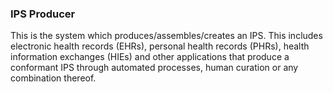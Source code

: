 ### IPS Producer

This is the system which produces/assembles/creates an IPS. This includes electronic health records (EHRs), personal health records (PHRs), health information exchanges (HIEs) and other applications that produce a conformant IPS through automated processes, human curation or any combination thereof.  